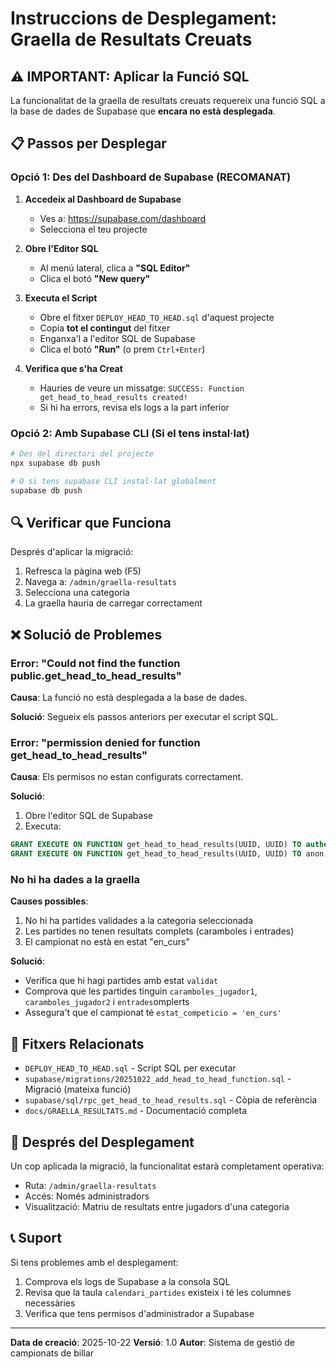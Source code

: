 # Instruccions de Desplegament: Graella de Resultats Creuats

## ⚠️ IMPORTANT: Aplicar la Funció SQL

La funcionalitat de la graella de resultats creuats requereix una funció SQL a la base de dades de Supabase que **encara no està desplegada**.

## 📋 Passos per Desplegar

### Opció 1: Des del Dashboard de Supabase (RECOMANAT)

1. **Accedeix al Dashboard de Supabase**
   - Ves a: https://supabase.com/dashboard
   - Selecciona el teu projecte

2. **Obre l'Editor SQL**
   - Al menú lateral, clica a **"SQL Editor"**
   - Clica el botó **"New query"**

3. **Executa el Script**
   - Obre el fitxer `DEPLOY_HEAD_TO_HEAD.sql` d'aquest projecte
   - Copia **tot el contingut** del fitxer
   - Enganxa'l a l'editor SQL de Supabase
   - Clica el botó **"Run"** (o prem `Ctrl+Enter`)

4. **Verifica que s'ha Creat**
   - Hauries de veure un missatge: `SUCCESS: Function get_head_to_head_results created!`
   - Si hi ha errors, revisa els logs a la part inferior

### Opció 2: Amb Supabase CLI (Si el tens instal·lat)

```bash
# Des del directori del projecte
npx supabase db push

# O si tens supabase CLI instal·lat globalment
supabase db push
```

## 🔍 Verificar que Funciona

Després d'aplicar la migració:

1. Refresca la pàgina web (F5)
2. Navega a: `/admin/graella-resultats`
3. Selecciona una categoria
4. La graella hauria de carregar correctament

## ❌ Solució de Problemes

### Error: "Could not find the function public.get_head_to_head_results"

**Causa**: La funció no està desplegada a la base de dades.

**Solució**: Segueix els passos anteriors per executar el script SQL.

### Error: "permission denied for function get_head_to_head_results"

**Causa**: Els permisos no estan configurats correctament.

**Solució**:
1. Obre l'editor SQL de Supabase
2. Executa:
```sql
GRANT EXECUTE ON FUNCTION get_head_to_head_results(UUID, UUID) TO authenticated;
GRANT EXECUTE ON FUNCTION get_head_to_head_results(UUID, UUID) TO anon;
```

### No hi ha dades a la graella

**Causes possibles**:
1. No hi ha partides validades a la categoria seleccionada
2. Les partides no tenen resultats complets (caramboles i entrades)
3. El campionat no està en estat "en_curs"

**Solució**:
- Verifica que hi hagi partides amb estat `validat`
- Comprova que les partides tinguin `caramboles_jugador1`, `caramboles_jugador2` i `entrades`omplerts
- Assegura't que el campionat té `estat_competicio = 'en_curs'`

## 📁 Fitxers Relacionats

- `DEPLOY_HEAD_TO_HEAD.sql` - Script SQL per executar
- `supabase/migrations/20251022_add_head_to_head_function.sql` - Migració (mateixa funció)
- `supabase/sql/rpc_get_head_to_head_results.sql` - Còpia de referència
- `docs/GRAELLA_RESULTATS.md` - Documentació completa

## 🎯 Després del Desplegament

Un cop aplicada la migració, la funcionalitat estarà completament operativa:

- Ruta: `/admin/graella-resultats`
- Accés: Només administradors
- Visualització: Matriu de resultats entre jugadors d'una categoria

## 📞 Suport

Si tens problemes amb el desplegament:

1. Comprova els logs de Supabase a la consola SQL
2. Revisa que la taula `calendari_partides` existeix i té les columnes necessàries
3. Verifica que tens permisos d'administrador a Supabase

---

**Data de creació**: 2025-10-22
**Versió**: 1.0
**Autor**: Sistema de gestió de campionats de billar
